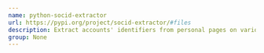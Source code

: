 ```yaml
---
name: python-socid-extractor
url: https://pypi.org/project/socid-extractor/#files
description: Extract accounts' identifiers from personal pages on various platforms.
group: None
---
```

